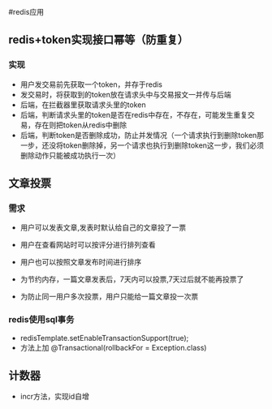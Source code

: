#redis应用

## redis+token实现接口幂等（防重复）
### 实现
 - 用户发交易前先获取一个token，并存于redis
 - 发交易时，将获取到的token放在请求头中与交易报文一并传与后端
 - 后端，在拦截器里获取请求头里的token
 - 后端，判断请求头里的token是否在redis中存在，不存在，可能发生重复交易，存在则把token从redis中删除
 - 后端，判断token是否删除成功，防止并发情况（一个请求执行到删除token那一步，还没将token删除掉，另一个请求也执行到删除token这一步，我们必须删除动作只能被成功执行一次）

## 文章投票
### 需求
 - 用户可以发表文章,发表时默认给自己的文章投了一票​
 
 - 用户在查看网站时可以按评分进行排列查看​

 - 用户也可以按照文章发布时间进行排序​

 - 为节约内存，一篇文章发表后，7天内可以投票,7天过后就不能再投票了​

 - 为防止同一用户多次投票，用户只能给一篇文章投一次票
 
### redis使用sql事务
 -  redisTemplate.setEnableTransactionSupport(true);
 -  方法上加 @Transactional(rollbackFor = Exception.class)
 
## 计数器
- incr方法，实现id自增

